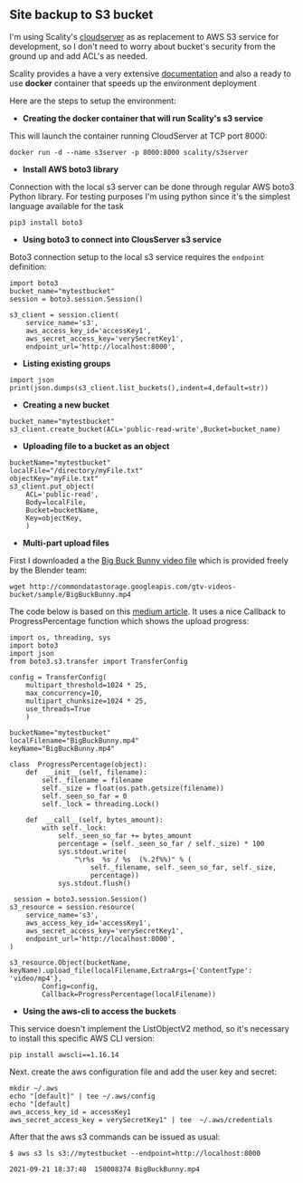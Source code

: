 ## Site backup to S3 bucket
  

I'm using Scality's [cloudserver](https://github.com/scality/cloudserver) as as replacement to AWS S3 service for development, so I don't need to worry about bucket's security from the ground up and add ACL's as needed.

Scality provides a have a very extensive [documentation](https://s3-server.readthedocs.io/en/latest/) and also  a ready to use **docker** container that speeds up the environment deployment

Here are the steps to setup the environment:

- **Creating the docker container that will run Scality's s3 service**

This will launch the container running CloudServer at TCP port 8000:<p></p>

``docker run -d --name s3server -p 8000:8000 scality/s3server``

  - **Install AWS boto3 library**

 Connection with the local s3 server can be done through regular AWS boto3 Python library. For testing purposes I'm using python since it's the simplest language available for the task

``pip3 install boto3``

  

- **Using boto3 to connect into ClousServer s3 service**

Boto3 connection setup to the local s3 service requires the ``endpoint`` definition:

  

<pre><code>import boto3
bucket_name="mytestbucket"
session = boto3.session.Session()

s3_client = session.client(
	service_name='s3',
	aws_access_key_id='accessKey1',
	aws_secret_access_key='verySecretKey1',
	endpoint_url='http://localhost:8000',</code></pre>

  - **Listing existing groups**
<pre><code>import json
print(json.dumps(s3_client.list_buckets(),indent=4,default=str))
</code></pre>

- **Creating a new bucket**
<pre><code>bucket_name="mytestbucket"
s3_client.create_bucket(ACL='public-read-write',Bucket=bucket_name)
</code></pre>

- **Uploading file to a bucket as an object**
<pre><code>bucketName="mytestbucket"
localFile="/directory/myFile.txt"
objectKey="myFile.txt"
s3_client.put_object(
	ACL='public-read',
	Body=localFile,
	Bucket=bucketName,
	Key=objectKey,
	)</code></pre>

- **Multi-part upload files**

First I downloaded a the [Big Buck Bunny video file](http://commondatastorage.googleapis.com/gtv-videos-bucket/sample/BigBuckBunny.mp4) which is provided freely by the Blender team:

``wget http://commondatastorage.googleapis.com/gtv-videos-bucket/sample/BigBuckBunny.mp4``

The code below is based on this [medium article](https://medium.com/analytics-vidhya/aws-s3-multipart-upload-download-using-boto3-python-sdk-2dedb0945f11). It uses a nice Callback to ProgressPercentage function which shows the upload progress:

<pre><code>import os, threading, sys
import boto3
import json
from boto3.s3.transfer import TransferConfig

config = TransferConfig(
	multipart_threshold=1024 * 25,
	max_concurrency=10,
	multipart_chunksize=1024 * 25,
	use_threads=True
	)
 
bucketName="mytestbucket"
localFilename="BigBuckBunny.mp4"
keyName="BigBuckBunny.mp4"

class  ProgressPercentage(object):
	def  __init__(self, filename):
		self._filename = filename
		self._size = float(os.path.getsize(filename))
		self._seen_so_far = 0
		self._lock = threading.Lock()

	def  __call__(self, bytes_amount):
		with self._lock:
			self._seen_so_far += bytes_amount
			percentage = (self._seen_so_far / self._size) * 100
			sys.stdout.write(
				"\r%s  %s / %s  (%.2f%%)" % (
					self._filename, self._seen_so_far, self._size,
					percentage))
			sys.stdout.flush()

 session = boto3.session.Session()
s3_resource = session.resource(
	service_name='s3',
	aws_access_key_id='accessKey1',
	aws_secret_access_key='verySecretKey1',
	endpoint_url='http://localhost:8000',
)

s3_resource.Object(bucketName, keyName).upload_file(localFilename,ExtraArgs={'ContentType': 'video/mp4'},
		Config=config,
		Callback=ProgressPercentage(localFilename))</code></pre>



- **Using the aws-cli to access the buckets**

This service doesn't implement the ListObjectV2 method, so it's necessary to install this specific AWS CLI version:
<pre><code>pip install awscli==1.16.14</code></pre>

Next. create the aws configuration file and add the user key and secret:
<pre><code>mkdir ~/.aws
echo "[default]" | tee ~/.aws/config
echo "[default]
aws_access_key_id = accessKey1
aws_secret_access_key = verySecretKey1" | tee  ~/.aws/credentials</code></pre>

After that the aws s3 commands can be issued as usual:

<pre><code>$ aws s3 ls s3://mytestbucket --endpoint=http://localhost:8000

2021-09-21 18:37:48  158008374 BigBuckBunny.mp4</code></pre>
